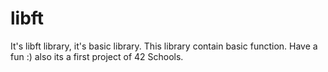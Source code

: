 # libft
It's libft library, it's basic library. This library contain basic function. Have a fun :) also its a first project of 42 Schools.
